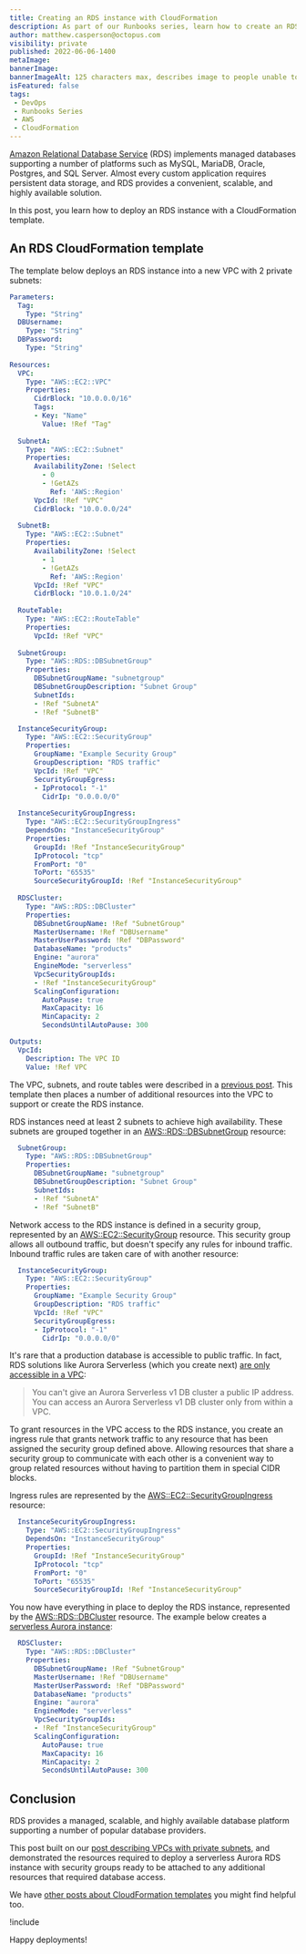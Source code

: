 ```yaml
---
title: Creating an RDS instance with CloudFormation
description: As part of our Runbooks series, learn how to create an RDS instance with this sample CloudFormation template.
author: matthew.casperson@octopus.com
visibility: private
published: 2022-06-06-1400
metaImage: 
bannerImage: 
bannerImageAlt: 125 characters max, describes image to people unable to see it.
isFeatured: false
tags:
 - DevOps
 - Runbooks Series
 - AWS
 - CloudFormation
---
```


[Amazon Relational Database Service](https://aws.amazon.com/rds/) (RDS) implements managed databases supporting a number of platforms such as MySQL, MariaDB, Oracle, Postgres, and SQL Server. Almost every custom application requires persistent data storage, and RDS provides a convenient, scalable, and highly available solution.

In this post, you learn how to deploy an RDS instance with a CloudFormation template.

## An RDS CloudFormation template

The template below deploys an RDS instance into a new VPC with 2 private subnets:

```yaml
Parameters:
  Tag:
    Type: "String"
  DBUsername:
    Type: "String" 
  DBPassword:
    Type: "String" 
    
Resources: 
  VPC:
    Type: "AWS::EC2::VPC"
    Properties:
      CidrBlock: "10.0.0.0/16"
      Tags:
      - Key: "Name"
        Value: !Ref "Tag"
        
  SubnetA:
    Type: "AWS::EC2::Subnet"
    Properties:
      AvailabilityZone: !Select 
        - 0
        - !GetAZs 
          Ref: 'AWS::Region'
      VpcId: !Ref "VPC"
      CidrBlock: "10.0.0.0/24"
      
  SubnetB:
    Type: "AWS::EC2::Subnet"
    Properties:
      AvailabilityZone: !Select 
        - 1
        - !GetAZs 
          Ref: 'AWS::Region'
      VpcId: !Ref "VPC"
      CidrBlock: "10.0.1.0/24"
      
  RouteTable:
    Type: "AWS::EC2::RouteTable"
    Properties:
      VpcId: !Ref "VPC"
      
  SubnetGroup:
    Type: "AWS::RDS::DBSubnetGroup"
    Properties:
      DBSubnetGroupName: "subnetgroup"
      DBSubnetGroupDescription: "Subnet Group"
      SubnetIds:
      - !Ref "SubnetA"
      - !Ref "SubnetB"

  InstanceSecurityGroup:
    Type: "AWS::EC2::SecurityGroup"
    Properties:
      GroupName: "Example Security Group"
      GroupDescription: "RDS traffic"
      VpcId: !Ref "VPC"
      SecurityGroupEgress:
      - IpProtocol: "-1"
        CidrIp: "0.0.0.0/0"
      
  InstanceSecurityGroupIngress:
    Type: "AWS::EC2::SecurityGroupIngress"
    DependsOn: "InstanceSecurityGroup"
    Properties:
      GroupId: !Ref "InstanceSecurityGroup"
      IpProtocol: "tcp"
      FromPort: "0"
      ToPort: "65535"
      SourceSecurityGroupId: !Ref "InstanceSecurityGroup"
      
  RDSCluster:
    Type: "AWS::RDS::DBCluster"
    Properties:
      DBSubnetGroupName: !Ref "SubnetGroup"
      MasterUsername: !Ref "DBUsername"
      MasterUserPassword: !Ref "DBPassword"
      DatabaseName: "products"
      Engine: "aurora"
      EngineMode: "serverless"
      VpcSecurityGroupIds:
      - !Ref "InstanceSecurityGroup"
      ScalingConfiguration:
        AutoPause: true
        MaxCapacity: 16
        MinCapacity: 2
        SecondsUntilAutoPause: 300

Outputs:
  VpcId:
    Description: The VPC ID
    Value: !Ref VPC
```

The VPC, subnets, and route tables were described in a [previous post](https://octopus.com/blog/aws-vpc-private). This template then places a number of additional resources into the VPC to support or create the RDS instance.

RDS instances need at least 2 subnets to achieve high availability. These subnets are grouped together in an [AWS::RDS::DBSubnetGroup](https://docs.aws.amazon.com/AWSCloudFormation/latest/UserGuide/aws-resource-rds-dbsubnet-group.html) resource:

```yaml
  SubnetGroup:
    Type: "AWS::RDS::DBSubnetGroup"
    Properties:
      DBSubnetGroupName: "subnetgroup"
      DBSubnetGroupDescription: "Subnet Group"
      SubnetIds:
      - !Ref "SubnetA"
      - !Ref "SubnetB"
```

Network access to the RDS instance is defined in a security group, represented by an [AWS::EC2::SecurityGroup](https://docs.aws.amazon.com/AWSCloudFormation/latest/UserGuide/aws-properties-ec2-security-group.html) resource. This security group allows all outbound traffic, but doesn't specify any rules for inbound traffic. Inbound traffic rules are taken care of with another resource:

```yaml
  InstanceSecurityGroup:
    Type: "AWS::EC2::SecurityGroup"
    Properties:
      GroupName: "Example Security Group"
      GroupDescription: "RDS traffic"
      VpcId: !Ref "VPC"
      SecurityGroupEgress:
      - IpProtocol: "-1"
        CidrIp: "0.0.0.0/0"
```

It's rare that a production database is accessible to public traffic. In fact, RDS solutions like Aurora Serverless (which you create next) [are only accessible in a VPC](https://docs.aws.amazon.com/AmazonRDS/latest/AuroraUserGuide/aurora-serverless.html#aurora-serverless.requirements):

> You can't give an Aurora Serverless v1 DB cluster a public IP address. You can access an Aurora Serverless v1 DB cluster only from within a VPC.

To grant resources in the VPC access to the RDS instance, you create an ingress rule that grants network traffic to any resource that has been assigned the security group defined above. Allowing resources that share a security group to communicate with each other is a convenient way to group related resources without having to partition them in special CIDR blocks.

Ingress rules are represented by the [AWS::EC2::SecurityGroupIngress](https://docs.aws.amazon.com/AWSCloudFormation/latest/UserGuide/aws-properties-ec2-security-group-ingress.html) resource:

```yaml
  InstanceSecurityGroupIngress:
    Type: "AWS::EC2::SecurityGroupIngress"
    DependsOn: "InstanceSecurityGroup"
    Properties:
      GroupId: !Ref "InstanceSecurityGroup"
      IpProtocol: "tcp"
      FromPort: "0"
      ToPort: "65535"
      SourceSecurityGroupId: !Ref "InstanceSecurityGroup"
```

You now have everything in place to deploy the RDS instance, represented by the [AWS::RDS::DBCluster](https://docs.aws.amazon.com/AWSCloudFormation/latest/UserGuide/aws-resource-rds-dbcluster.html) resource. The example below creates a [serverless Aurora instance](https://aws.amazon.com/rds/aurora/serverless/):

```yaml
  RDSCluster:
    Type: "AWS::RDS::DBCluster"
    Properties:
      DBSubnetGroupName: !Ref "SubnetGroup"
      MasterUsername: !Ref "DBUsername"
      MasterUserPassword: !Ref "DBPassword"
      DatabaseName: "products"
      Engine: "aurora"
      EngineMode: "serverless"
      VpcSecurityGroupIds:
      - !Ref "InstanceSecurityGroup"
      ScalingConfiguration:
        AutoPause: true
        MaxCapacity: 16
        MinCapacity: 2
        SecondsUntilAutoPause: 300
```

## Conclusion

RDS provides a managed, scalable, and highly available database platform supporting a number of popular database providers. 

This post built on our [post describing VPCs with private subnets](https://octopus.com/blog/aws-vpc-private), and demonstrated the resources required to deploy a serverless Aurora RDS instance with security groups ready to be attached to any additional resources that required database access.

We have [other posts about CloudFormation templates](https://octopus.com/blog/tag/CloudFormation) you might find helpful too.

!include <q2-2022-newsletter-cta>

Happy deployments!